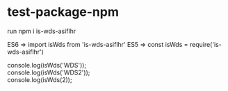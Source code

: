 # test-package-npm

run npm i is-wds-asiflhr

ES6 => import isWds from 'is-wds-asiflhr'
ES5 => const isWds = require('is-wds-asiflhr')

console.log(isWds('WDS'));<br>
console.log(isWds('WDS2'));<br>
console.log(isWds(2));
